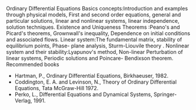 ---
---
Ordinary Differential Equations
Basics concepts:Introduction and examples through physical models, First and
second order equations, general and particular solutions, linear and nonlinear
systems, linear independence, solution techniques.
Existence and Uniqueness Theorems :Peano's and Picard's theorems, Grownwall's
inequality, Dependence on initial conditions and associated flows.
Linear system:The fundamental matrix, stability of equilibrium points, Phase-
plane analysis, Sturm-Liouvile theory .
Nonlinear system and their stability:Lyapunov's method, Non-linear Perturbation
of linear systems, Periodic solutions and Poincare- Bendixson theorem.
Recommended books

* Hartman, P., Ordinary Differential Equations, Birkhaeuser, 1982. 
* Coddington, E. A. and Levinson, N., Theory of Ordinary Differential
  Equations, Tata McGraw-Hill 1972.
* Perko, L., Differential Equations and Dynamical Systems, Springer-Verlag,
  1991.

